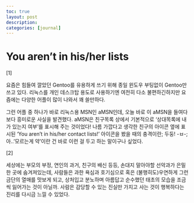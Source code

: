 ```yaml
---
toc: true
layout: post
description:
categories: [journal]
---
```

# You aren’t in his/her lists

[1]

요즘은 힘들여 깔았던 Gentoo를 유용하게 쓰기 위해 종일 윈도우 부팅없이 Gentoo만 쓰고 있다. 리눅스를 개인 데스크탑 용도로 사용하기엔 여전히 다소 불편하긴하지만 요즘에는 다양한 어플이 많이 나와서 꽤 쓸만하다.

그런 어플 중 하나가 바로 리눅스용 MSN인 aMSN인데, 오늘 바로 이 aMSN을 들여다보다 흥미로운 사실을 발견했다. aMSN은 친구목록 상에서 기본적으로 ‘상대목록에 내가 있는지 여부’를 표시해 주는 것이었다! 나름 가깝다고 생각한 친구의 아이콘 옆에 표시된 ‘You aren’t in his/her contact lists!’ 아이콘을 봤을 때의 충격이란; 두둥! -ㅂ-;
아..’모르는게 약’이란 건 바로 이런 걸 두고 하는 말이구나 싶었다.

[2]

세상에는 부모의 부정, 연인의 과거, 친구의 배신 등등,
손대지 말아야할 선악과가 은밀한 곳에 숨겨져있는데,
사람들은 과한 욕심과 호기심으로 혹은 (불행히도)우연하게 그런 금단의 열매를 맛보게 되고, 상처입고 분노하며 아름답고 순수했던 태초의 모습을 조금씩 잃어가는 것이 아닐까.
사람은 감당할 수 있는 진실만 가지고 사는 것이 행복하다는 진리를 다시금 느낄 수 있었다.